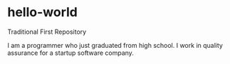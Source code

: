 # hello-world
Traditional First Repository

I am a programmer who just graduated from high school.
I work in quality assurance for a startup software company.
